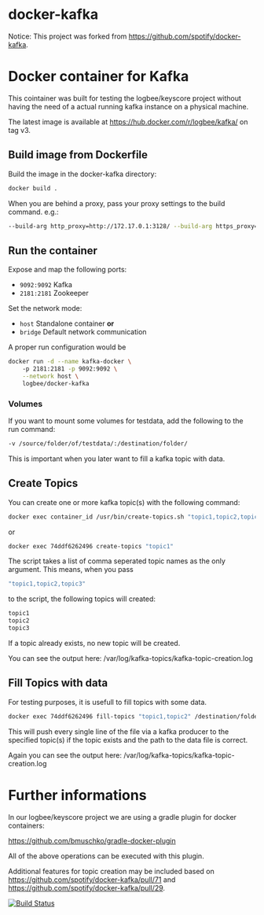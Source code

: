 # docker-kafka #

Notice: This project was forked from https://github.com/spotify/docker-kafka.

# Docker container for Kafka #
This cointainer was built for testing the logbee/keyscore project without having the need of a actual running kafka instance on a physical machine.

The latest image is available at https://hub.docker.com/r/logbee/kafka/ on tag v3.

## Build image from Dockerfile ##
Build the image in the docker-kafka directory:
```bash
docker build .
```

When you are behind a proxy, pass your proxy settings to the build command. e.g.:
```bash
--build-arg http_proxy=http://172.17.0.1:3128/ --build-arg https_proxy=https://172.17.0.1:3128/
```

## Run the container ##
Expose and map the following ports:
* `9092:9092` Kafka
* `2181:2181` Zookeeper

Set the network mode:
* `host` Standalone container **or**
* `bridge` Default network communication

A proper run configuration would be 
```bash
docker run -d --name kafka-docker \ 
    -p 2181:2181 -p 9092:9092 \
    --network host \
    logbee/docker-kafka
```

### Volumes ###
If you want to mount some volumes for testdata, add the following to the run command:
```bash
-v /source/folder/of/testdata/:/destination/folder/
```
This is important when you later want to fill a kafka topic with data.


## Create Topics ##
You can create one or more kafka topic(s) with the following command:
```bash
docker exec container_id /usr/bin/create-topics.sh "topic1,topic2,topic3"
```

or 
```bash
docker exec 74ddf6262496 create-topics "topic1"
```
The script takes a list of comma seperated topic names as the only argument.
This means, when you pass 
```bash
"topic1,topic2,topic3"
```
to the script, the following topics will created:
```bash
topic1
topic2
topic3
```

If a topic already exists, no new topic will be created.

You can see the output here: /var/log/kafka-topics/kafka-topic-creation.log

## Fill Topics with data ##
For testing purposes, it is usefull to fill topics with some data.
```bash
docker exec 74ddf6262496 fill-topics "topic1,topic2" /destination/folder/testdata.type
```
This will push every single line of the file via a kafka producer to the specified topic(s) if the topic exists
and the path to the data file is correct.

Again you can see the output here: /var/log/kafka-topics/kafka-topic-creation.log

# Further informations #
In our logbee/keyscore project we are using a gradle plugin for docker containers:

https://github.com/bmuschko/gradle-docker-plugin

All of the above operations can be executed with this plugin.

Additional features for topic creation may be included based on
https://github.com/spotify/docker-kafka/pull/71 and https://github.com/spotify/docker-kafka/pull/29.


[![Build Status](https://travis-ci.org/logbee/docker-kafka.svg?branch=master)](https://travis-ci.org/logbee/docker-kafka)
